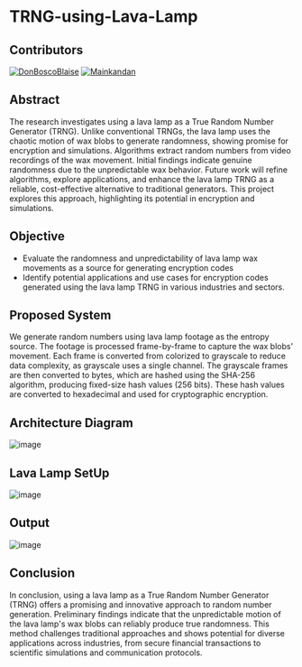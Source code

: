 # TRNG-using-Lava-Lamp

## Contributors
[![DonBoscoBlaise](https://github.com/DonBoscoBlaiseA.png?size=25)](https://github.com/DonBoscoBlaiseA)
[![Mainkandan](https://github.com/ManiKandan228.png?size=25)](https://github.com/ManiKandan228)

## Abstract
The research investigates using a lava lamp as a True Random Number Generator (TRNG). Unlike conventional TRNGs, the lava lamp uses the chaotic motion of wax blobs to generate randomness, showing promise for encryption and simulations. Algorithms extract random numbers from video recordings of the wax movement. Initial findings indicate genuine randomness due to the unpredictable wax behavior. Future work will refine algorithms, explore applications, and enhance the lava lamp TRNG as a reliable, cost-effective alternative to traditional generators. This project explores this approach, highlighting its potential in encryption and simulations.

## Objective
 * Evaluate the randomness and unpredictability of lava lamp wax movements as a source for generating encryption codes
 * Identify potential applications and use cases for encryption codes generated using the lava lamp TRNG in various industries and sectors.

## Proposed System
We generate random numbers using lava lamp footage as the entropy source. The footage is processed frame-by-frame to capture the wax blobs' movement. Each frame is converted from colorized to grayscale to reduce data complexity, as grayscale uses a single channel. The grayscale frames are then converted to bytes, which are hashed using the SHA-256 algorithm, producing fixed-size hash values (256 bits). These hash values are converted to hexadecimal and used for cryptographic encryption.

## Architecture Diagram

![image](https://github.com/ManiKandan228/TRNG-using-Lava-Lamp/assets/119160414/39719f28-f854-4efd-b595-eef501eed3a0)

## Lava Lamp SetUp
![image](https://github.com/ManiKandan228/TRNG-using-Lava-Lamp/assets/119160414/9b30ec3f-f75e-426f-85ae-642175d34f76)

## Output
![image](https://github.com/ManiKandan228/TRNG-using-Lava-Lamp/assets/119160414/cad60bf8-fcc4-4b44-8f77-02651cde9e92)

## Conclusion
In conclusion, using a lava lamp as a True Random Number Generator (TRNG) offers a promising and innovative approach to random number generation. Preliminary findings indicate that the unpredictable motion of the lava lamp's wax blobs can reliably produce true randomness. This method challenges traditional approaches and shows potential for diverse applications across industries, from secure financial transactions to scientific simulations and communication protocols.
